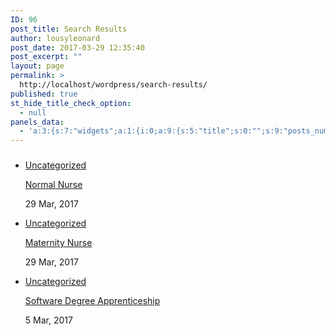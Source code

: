 ```yaml
---
ID: 96
post_title: Search Results
author: lousyleonard
post_date: 2017-03-29 12:35:40
post_excerpt: ""
layout: page
permalink: >
  http://localhost/wordpress/search-results/
published: true
st_hide_title_check_option:
  - null
panels_data:
  - 'a:3:{s:7:"widgets";a:1:{i:0;a:9:{s:5:"title";s:0:"";s:9:"posts_num";s:1:"4";s:12:"posts_cat_id";s:1:"0";s:13:"posts_orderby";s:4:"date";s:10:"posts_time";s:1:"0";s:14:"posts_category";i:1;s:10:"posts_date";i:1;s:11:"panels_info";a:6:{s:5:"class";s:8:"AlxPosts";s:4:"grid";i:0;s:4:"cell";i:1;s:2:"id";i:0;s:9:"widget_id";s:36:"5d187e0e-b3d1-4471-ac0b-1437e0d5d540";s:5:"style";a:2:{s:27:"background_image_attachment";b:0;s:18:"background_display";s:4:"tile";}}s:11:"posts_thumb";i:0;}}s:5:"grids";a:1:{i:0;a:2:{s:5:"cells";i:2;s:5:"style";a:0:{}}}s:10:"grid_cells";a:2:{i:0;a:2:{s:4:"grid";i:0;s:6:"weight";d:0.33333333333332998;}i:1;a:2:{s:4:"grid";i:0;s:6:"weight";d:0.66666666666666996;}}}'
---
```

<h3 class="widget-title"></h3>
<ul class="alx-posts group ">
<li>
<p class="post-item-category"><a href="http://localhost/wordpress/category/uncategorized/" rel="category tag">Uncategorized</a></p>				<p class="post-item-title"><a href="http://localhost/wordpress/2017/03/29/normal-nurse/" rel="bookmark" title="Normal Nurse">Normal Nurse</a></p>
<p class="post-item-date">29 Mar, 2017</p>			
</li>
<li>
<p class="post-item-category"><a href="http://localhost/wordpress/category/uncategorized/" rel="category tag">Uncategorized</a></p>				<p class="post-item-title"><a href="http://localhost/wordpress/2017/03/29/maternity-nurse/" rel="bookmark" title="Maternity Nurse">Maternity Nurse</a></p>
<p class="post-item-date">29 Mar, 2017</p>			
</li>
<li>
<p class="post-item-category"><a href="http://localhost/wordpress/category/uncategorized/" rel="category tag">Uncategorized</a></p>				<p class="post-item-title"><a href="http://localhost/wordpress/2017/03/05/hello-world/" rel="bookmark" title="Software Degree Apprenticeship">Software Degree Apprenticeship</a></p>
<p class="post-item-date">5 Mar, 2017</p>			
</li>
</ul><!--/.alx-posts-->